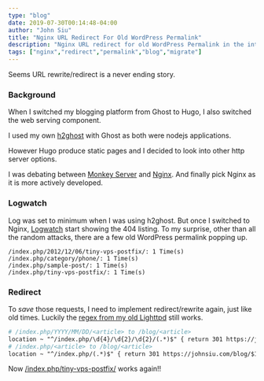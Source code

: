```yaml
---
type: "blog"
date: 2019-07-30T00:14:48-04:00
author: "John Siu"
title: "Nginx URL Redirect For Old WordPress Permalink"
description: "Nginx URL redirect for old WordPress Permalink in the internet."
tags: ["nginx","redirect","permalink","blog","migrate"]
---
```

Seems URL rewrite/redirect is a never ending story.
<!--more-->
### Background

When I switched my blogging platform from Ghost to Hugo, I also switched the web serving component.

I used my own [h2ghost](/blog/h2ghost/) with Ghost as both were nodejs applications.

However Hugo produce static pages and I decided to look into other http server options.

I was debating between [Monkey Server](http://monkey-project.com/) and [Nginx](//nginx.org/). And finally pick Nginx as it is more actively developed.

### Logwatch

Log was set to minimum when I was using h2ghost. But once I switched to Nginx, [Logwatch](//sourceforge.net/projects/logwatch/) start showing the 404 listing. To my surprise, other than all the random attacks, there are a few old WordPress permalink popping up.

```log
/index.php/2012/12/06/tiny-vps-postfix/: 1 Time(s)
/index.php/category/phone/: 1 Time(s)
/index.php/sample-post/: 1 Time(s)
/index.php/tiny-vps-postfix/: 1 Time(s)
```

### Redirect

To *save* those requests, I need to implement redirect/rewrite again, just like old times. Luckily the [regex from my old Lighttpd](/blog/lighttpd-url-redirect-and-changing-wordpress-permalink-structure/) still works.

```apache
# /index.php/YYYY/MM/DD/<article> to /blog/<article>
location ~ "^/index.php/\d{4}/\d{2}/\d{2}/(.*)$" { return 301 https://johnsiu.com/blog/$1; }
# /index.php/<article> to /blog/<article>
location ~ "^/index.php/(.*)$" { return 301 https://johnsiu.com/blog/$1; }
```

Now [/index.php/tiny-vps-postfix/](/index.php/tiny-vps-postfix/) works again!!